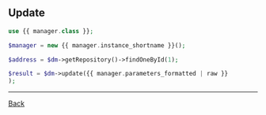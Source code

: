 ## Update

```php
use {{ manager.class }};

$manager = new {{ manager.instance_shortname }}();

$address = $dm->getRepository()->findOneById(1);

$result = $dm->update({{ manager.parameters_formatted | raw }}
);


```

---
[Back](index.md)
